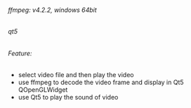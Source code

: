 ###### ffmpeg: v4.2.2, windows 64bit
###### qt5 

###### Feature:
* select video file and then play the video
* use ffmpeg to decode the video frame and display in Qt5 QOpenGLWidget
* use Qt5 to play the sound of video
